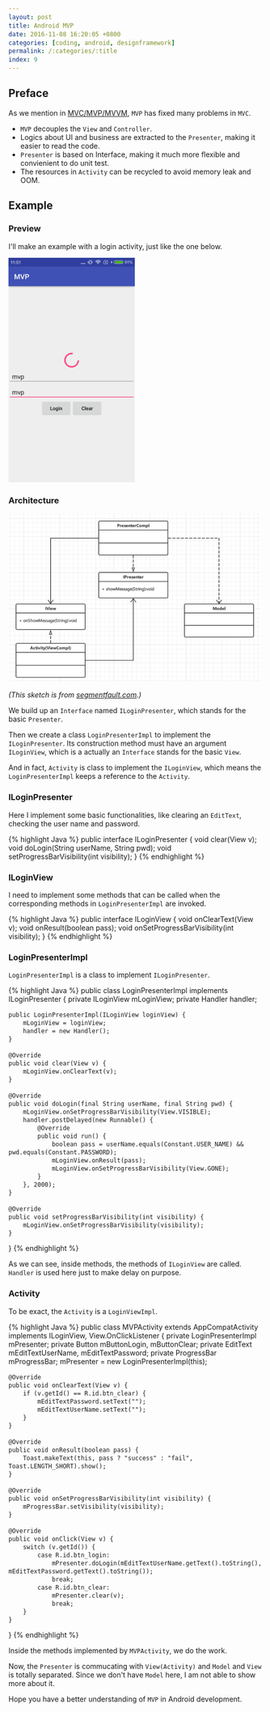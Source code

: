 ```yaml
---
layout: post
title: Android MVP
date: 2016-11-08 16:20:05 +0800
categories: [coding, android, designframework]
permalink: /:categories/:title
index: 9
---
```


## Preface

As we mention in [MVC/MVP/MVVM](MVC-MVP-MVVM.html), `MVP` has fixed many problems in `MVC`.

* `MVP` decouples the `View` and `Controller`.
* Logics about UI and business are extracted to the `Presenter`, making it easier to read the code.
* `Presenter` is based on Interface, making it much more flexible and convienient to do unit test.
* The resources in `Activity` can be recycled to avoid memory leak and OOM.

## Example

### Preview

I'll make an example with a login activity, just like the one below.

<img src="/screenshots/android-mvp.png" width="250"/>

### Architecture

<img src="/screenshots/android-mvp-architecture.png" width="500"/>

*(This sketch is from [segmentfault.com](https://segmentfault.com/a/1190000003927200).)*

We build up an `Interface` named `ILoginPresenter`, which stands for the basic `Presenter`. 

Then we create a class `LoginPresenterImpl` to implement the `ILoginPresenter`. Its construction method must have an argument `ILoginView`, which is a actually an `Interface` stands for the basic `View`. 

And in fact, `Activity` is class to implement the `ILoginView`, which means the `LoginPresenterImpl` keeps a reference to the `Activity`.

### ILoginPresenter

Here I implement some basic functionalities, like clearing an `EditText`, checking the user name and password.

{% highlight Java %}
public interface ILoginPresenter {
    void clear(View v);
    void doLogin(String userName, String pwd);
    void setProgressBarVisibility(int visibility);
}
{% endhighlight %}

### ILoginView

I need to implement some methods that can be called when the corresponding methods in `LoginPresenterImpl` are invoked.

{% highlight Java %}
public interface ILoginView {
    void onClearText(View v);
    void onResult(boolean pass);
    void onSetProgressBarVisibility(int visibility);
}
{% endhighlight %}

### LoginPresenterImpl

`LoginPresenterImpl` is a class to implement `ILoginPresenter`.

{% highlight Java %}
public class LoginPresenterImpl implements ILoginPresenter {
    private ILoginView mLoginView;
    private Handler handler;

    public LoginPresenterImpl(ILoginView loginView) {
        mLoginView = loginView;
        handler = new Handler();
    }

    @Override
    public void clear(View v) {
        mLoginView.onClearText(v);
    }

    @Override
    public void doLogin(final String userName, final String pwd) {
        mLoginView.onSetProgressBarVisibility(View.VISIBLE);
        handler.postDelayed(new Runnable() {
            @Override
            public void run() {
                boolean pass = userName.equals(Constant.USER_NAME) && pwd.equals(Constant.PASSWORD);
                mLoginView.onResult(pass);
                mLoginView.onSetProgressBarVisibility(View.GONE);
            }
        }, 2000);
    }

    @Override
    public void setProgressBarVisibility(int visibility) {
        mLoginView.onSetProgressBarVisibility(visibility);
    }
}
{% endhighlight %}

As we can see, inside methods, the methods of `ILoginView` are called. `Handler` is used here just to make delay on purpose.

### Activity

To be exact, the `Activity` is a `LoginViewImpl`.

{% highlight Java %}
public class MVPActivity extends AppCompatActivity implements ILoginView, View.OnClickListener {
    private LoginPresenterImpl mPresenter;
    private Button mButtonLogin, mButtonClear;
    private EditText mEditTextUserName, mEditTextPassword;
    private ProgressBar mProgressBar;
    mPresenter = new LoginPresenterImpl(this);

    @Override
    public void onClearText(View v) {
        if (v.getId() == R.id.btn_clear) {
            mEditTextPassword.setText("");
            mEditTextUserName.setText("");
        }
    }

    @Override
    public void onResult(boolean pass) {
        Toast.makeText(this, pass ? "success" : "fail", Toast.LENGTH_SHORT).show();
    }

    @Override
    public void onSetProgressBarVisibility(int visibility) {
        mProgressBar.setVisibility(visibility);
    }

    @Override
    public void onClick(View v) {
        switch (v.getId()) {
            case R.id.btn_login:
                mPresenter.doLogin(mEditTextUserName.getText().toString(), mEditTextPassword.getText().toString());
                break;
            case R.id.btn_clear:
                mPresenter.clear(v);
                break;
        }
    }
}
{% endhighlight %}

Inside the methods implemented by `MVPActivity`, we do the work.

Now, the `Presenter` is commucating with `View(Activity)` and `Model` and `View` is totally separated. Since we don't have `Model` here, I am not able to show more about it.

Hope you have a better understanding of `MVP` in Android development.